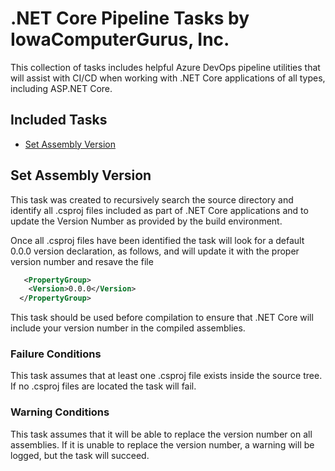 # .NET Core Pipeline Tasks by IowaComputerGurus, Inc.
This collection of tasks includes helpful Azure DevOps pipeline utilities that will assist with CI/CD when working with .NET Core applications of all types, including ASP.NET Core.

## Included Tasks

* [Set Assembly Version](#set-assembly-version)

## Set Assembly Version

This task was created to recursively search the source directory and identify all .csproj files included as part of .NET Core applications and to update the Version Number as provided by the build environment.

Once all .csproj files have been identified the task will look for a default 0.0.0 version declaration, as follows, and will update it with the proper version number and resave the file

~~~ xml
   <PropertyGroup>
    <Version>0.0.0</Version>
  </PropertyGroup>
~~~

This task should be used before compilation to ensure that .NET Core will include your version number in the compiled assemblies.

### Failure Conditions

This task assumes that at least one .csproj file exists inside the source tree.  If no .csproj files are located the task will fail.

### Warning Conditions

This task assumes that it will be able to replace the version number on all assemblies.  If it is unable to replace the version number, a warning will be logged, but the task will succeed.


